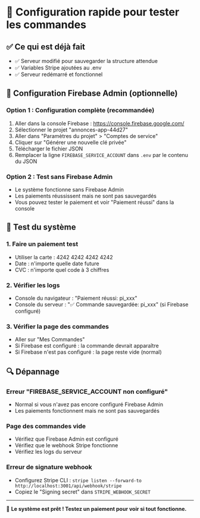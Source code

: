 # 🚀 Configuration rapide pour tester les commandes

## ✅ Ce qui est déjà fait
- ✅ Serveur modifié pour sauvegarder la structure attendue
- ✅ Variables Stripe ajoutées au .env
- ✅ Serveur redémarré et fonctionnel

## 🔧 Configuration Firebase Admin (optionnelle)

### Option 1 : Configuration complète (recommandée)
1. Aller dans la console Firebase : https://console.firebase.google.com/
2. Sélectionner le projet "annonces-app-44d27"
3. Aller dans "Paramètres du projet" > "Comptes de service"
4. Cliquer sur "Générer une nouvelle clé privée"
5. Télécharger le fichier JSON
6. Remplacer la ligne `FIREBASE_SERVICE_ACCOUNT` dans `.env` par le contenu du JSON

### Option 2 : Test sans Firebase Admin
- Le système fonctionne sans Firebase Admin
- Les paiements réussissent mais ne sont pas sauvegardés
- Vous pouvez tester le paiement et voir "Paiement réussi" dans la console

## 🧪 Test du système

### 1. Faire un paiement test
- Utiliser la carte : 4242 4242 4242 4242
- Date : n'importe quelle date future
- CVC : n'importe quel code à 3 chiffres

### 2. Vérifier les logs
- Console du navigateur : "Paiement réussi: pi_xxx"
- Console du serveur : "✅ Commande sauvegardée: pi_xxx" (si Firebase configuré)

### 3. Vérifier la page des commandes
- Aller sur "Mes Commandes"
- Si Firebase est configuré : la commande devrait apparaître
- Si Firebase n'est pas configuré : la page reste vide (normal)

## 🔍 Dépannage

### Erreur "FIREBASE_SERVICE_ACCOUNT non configuré"
- Normal si vous n'avez pas encore configuré Firebase Admin
- Les paiements fonctionnent mais ne sont pas sauvegardés

### Page des commandes vide
- Vérifiez que Firebase Admin est configuré
- Vérifiez que le webhook Stripe fonctionne
- Vérifiez les logs du serveur

### Erreur de signature webhook
- Configurez Stripe CLI : `stripe listen --forward-to http://localhost:3001/api/webhook/stripe`
- Copiez le "Signing secret" dans `STRIPE_WEBHOOK_SECRET`

---

🎉 **Le système est prêt ! Testez un paiement pour voir si tout fonctionne.**
